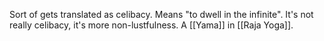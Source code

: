 Sort of gets translated as celibacy. Means "to dwell in the infinite". It's not really celibacy, it's more non-lustfulness. A [[Yama]] in [[Raja Yoga]].